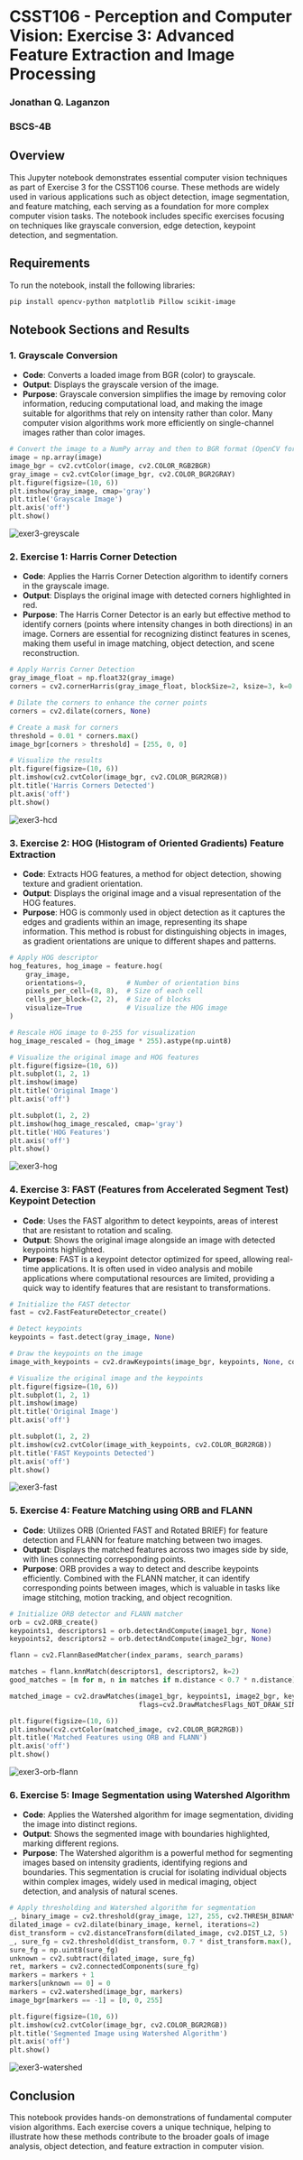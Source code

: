 
# CSST106 - Perception and Computer Vision: Exercise 3: Advanced Feature Extraction and Image Processing


### Jonathan Q. Laganzon
### BSCS-4B

## Overview

This Jupyter notebook demonstrates essential computer vision techniques as part of Exercise 3 for the CSST106 course. These methods are widely used in various applications such as object detection, image segmentation, and feature matching, each serving as a foundation for more complex computer vision tasks. The notebook includes specific exercises focusing on techniques like grayscale conversion, edge detection, keypoint detection, and segmentation.

## Requirements

To run the notebook, install the following libraries:

```bash
pip install opencv-python matplotlib Pillow scikit-image
```

## Notebook Sections and Results

### 1. **Grayscale Conversion**
   - **Code**: Converts a loaded image from BGR (color) to grayscale.
   - **Output**: Displays the grayscale version of the image.
   - **Purpose**: Grayscale conversion simplifies the image by removing color information, reducing computational load, and making the image suitable for algorithms that rely on intensity rather than color. Many computer vision algorithms work more efficiently on single-channel images rather than color images.

   ```python
   # Convert the image to a NumPy array and then to BGR format (OpenCV format) and grayscale
   image = np.array(image)
   image_bgr = cv2.cvtColor(image, cv2.COLOR_RGB2BGR)
   gray_image = cv2.cvtColor(image_bgr, cv2.COLOR_BGR2GRAY)
   plt.figure(figsize=(10, 6))
   plt.imshow(gray_image, cmap='gray')
   plt.title('Grayscale Image')
   plt.axis('off')
   plt.show()
   ```
![exer3-greyscale](https://github.com/user-attachments/assets/640dc91c-3764-477d-acfa-92bd7b4655a8)



### 2. **Exercise 1: Harris Corner Detection**
   - **Code**: Applies the Harris Corner Detection algorithm to identify corners in the grayscale image.
   - **Output**: Displays the original image with detected corners highlighted in red.
   - **Purpose**: The Harris Corner Detector is an early but effective method to identify corners (points where intensity changes in both directions) in an image. Corners are essential for recognizing distinct features in scenes, making them useful in image matching, object detection, and scene reconstruction.

   ```python
   # Apply Harris Corner Detection
   gray_image_float = np.float32(gray_image)
   corners = cv2.cornerHarris(gray_image_float, blockSize=2, ksize=3, k=0.04)

   # Dilate the corners to enhance the corner points
   corners = cv2.dilate(corners, None)

   # Create a mask for corners
   threshold = 0.01 * corners.max()
   image_bgr[corners > threshold] = [255, 0, 0]

   # Visualize the results
   plt.figure(figsize=(10, 6))
   plt.imshow(cv2.cvtColor(image_bgr, cv2.COLOR_BGR2RGB))
   plt.title('Harris Corners Detected')
   plt.axis('off')
   plt.show()
   ```
![exer3-hcd](https://github.com/user-attachments/assets/d1134b79-d348-468a-af68-a42c6e1b39ca)



### 3. **Exercise 2: HOG (Histogram of Oriented Gradients) Feature Extraction**
   - **Code**: Extracts HOG features, a method for object detection, showing texture and gradient orientation.
   - **Output**: Displays the original image and a visual representation of the HOG features.
   - **Purpose**: HOG is commonly used in object detection as it captures the edges and gradients within an image, representing its shape information. This method is robust for distinguishing objects in images, as gradient orientations are unique to different shapes and patterns.

   ```python
   # Apply HOG descriptor
   hog_features, hog_image = feature.hog(
       gray_image,
       orientations=9,          # Number of orientation bins
       pixels_per_cell=(8, 8),  # Size of each cell
       cells_per_block=(2, 2),  # Size of blocks
       visualize=True           # Visualize the HOG image
   )

   # Rescale HOG image to 0-255 for visualization
   hog_image_rescaled = (hog_image * 255).astype(np.uint8)

   # Visualize the original image and HOG features
   plt.figure(figsize=(10, 6))
   plt.subplot(1, 2, 1)
   plt.imshow(image)
   plt.title('Original Image')
   plt.axis('off')

   plt.subplot(1, 2, 2)
   plt.imshow(hog_image_rescaled, cmap='gray')
   plt.title('HOG Features')
   plt.axis('off')
   plt.show()
   ```
![exer3-hog](https://github.com/user-attachments/assets/9b6a30d4-8b33-423c-8617-5e69e242940c)



### 4. **Exercise 3: FAST (Features from Accelerated Segment Test) Keypoint Detection**
   - **Code**: Uses the FAST algorithm to detect keypoints, areas of interest that are resistant to rotation and scaling.
   - **Output**: Shows the original image alongside an image with detected keypoints highlighted.
   - **Purpose**: FAST is a keypoint detector optimized for speed, allowing real-time applications. It is often used in video analysis and mobile applications where computational resources are limited, providing a quick way to identify features that are resistant to transformations.

   ```python
   # Initialize the FAST detector
   fast = cv2.FastFeatureDetector_create()

   # Detect keypoints
   keypoints = fast.detect(gray_image, None)

   # Draw the keypoints on the image
   image_with_keypoints = cv2.drawKeypoints(image_bgr, keypoints, None, color=(0, 255, 0))

   # Visualize the original image and the keypoints
   plt.figure(figsize=(10, 6))
   plt.subplot(1, 2, 1)
   plt.imshow(image)
   plt.title('Original Image')
   plt.axis('off')

   plt.subplot(1, 2, 2)
   plt.imshow(cv2.cvtColor(image_with_keypoints, cv2.COLOR_BGR2RGB))
   plt.title('FAST Keypoints Detected')
   plt.axis('off')
   plt.show()
   ```
![exer3-fast](https://github.com/user-attachments/assets/aa8eb293-5598-436c-8ea8-954539567c74)



### 5. **Exercise 4: Feature Matching using ORB and FLANN**
   - **Code**: Utilizes ORB (Oriented FAST and Rotated BRIEF) for feature detection and FLANN for feature matching between two images.
   - **Output**: Displays the matched features across two images side by side, with lines connecting corresponding points.
   - **Purpose**: ORB provides a way to detect and describe keypoints efficiently. Combined with the FLANN matcher, it can identify corresponding points between images, which is valuable in tasks like image stitching, motion tracking, and object recognition.

   ```python
   # Initialize ORB detector and FLANN matcher
   orb = cv2.ORB_create()
   keypoints1, descriptors1 = orb.detectAndCompute(image1_bgr, None)
   keypoints2, descriptors2 = orb.detectAndCompute(image2_bgr, None)

   flann = cv2.FlannBasedMatcher(index_params, search_params)

   matches = flann.knnMatch(descriptors1, descriptors2, k=2)
   good_matches = [m for m, n in matches if m.distance < 0.7 * n.distance]

   matched_image = cv2.drawMatches(image1_bgr, keypoints1, image2_bgr, keypoints2, good_matches, None,
                                   flags=cv2.DrawMatchesFlags_NOT_DRAW_SINGLE_POINTS)

   plt.figure(figsize=(10, 6))
   plt.imshow(cv2.cvtColor(matched_image, cv2.COLOR_BGR2RGB))
   plt.title('Matched Features using ORB and FLANN')
   plt.axis('off')
   plt.show()
   ```
![exer3-orb-flann](https://github.com/user-attachments/assets/2b0d850b-0d63-44d6-b601-5854d9339746)



### 6. **Exercise 5: Image Segmentation using Watershed Algorithm**
   - **Code**: Applies the Watershed algorithm for image segmentation, dividing the image into distinct regions.
   - **Output**: Shows the segmented image with boundaries highlighted, marking different regions.
   - **Purpose**: The Watershed algorithm is a powerful method for segmenting images based on intensity gradients, identifying regions and boundaries. This segmentation is crucial for isolating individual objects within complex images, widely used in medical imaging, object detection, and analysis of natural scenes.

   ```python
   # Apply thresholding and Watershed algorithm for segmentation
   _, binary_image = cv2.threshold(gray_image, 127, 255, cv2.THRESH_BINARY_INV)
   dilated_image = cv2.dilate(binary_image, kernel, iterations=2)
   dist_transform = cv2.distanceTransform(dilated_image, cv2.DIST_L2, 5)
   _, sure_fg = cv2.threshold(dist_transform, 0.7 * dist_transform.max(), 255, 0)
   sure_fg = np.uint8(sure_fg)
   unknown = cv2.subtract(dilated_image, sure_fg)
   ret, markers = cv2.connectedComponents(sure_fg)
   markers = markers + 1
   markers[unknown == 0] = 0
   markers = cv2.watershed(image_bgr, markers)
   image_bgr[markers == -1] = [0, 0, 255]

   plt.figure(figsize=(10, 6))
   plt.imshow(cv2.cvtColor(image_bgr, cv2.COLOR_BGR2RGB))
   plt.title('Segmented Image using Watershed Algorithm')
   plt.axis('off')
   plt.show()
   ```
![exer3-watershed](https://github.com/user-attachments/assets/cf9288df-8897-4e30-ac2d-7133d845fdef)



## Conclusion

This notebook provides hands-on demonstrations of fundamental computer vision algorithms. Each exercise covers a unique technique, helping to illustrate how these methods contribute to the broader goals of image analysis, object detection, and feature extraction in computer vision.
